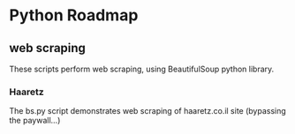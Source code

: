 # Python Roadmap

## web scraping

These scripts perform web scraping, using BeautifulSoup python library.

### Haaretz

The bs.py script demonstrates web scraping of haaretz.co.il site (bypassing the paywall...)


